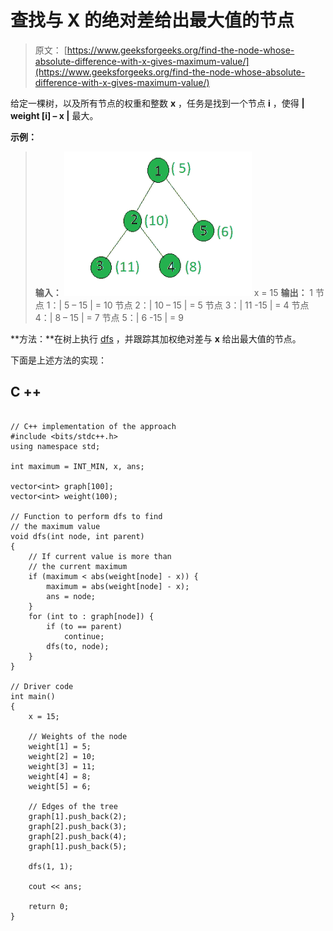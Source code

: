 # 查找与 X 的绝对差给出最大值的节点

> 原文： [https://www.geeksforgeeks.org/find-the-node-whose-absolute-difference-with-x-gives-maximum-value/](https://www.geeksforgeeks.org/find-the-node-whose-absolute-difference-with-x-gives-maximum-value/)

给定一棵树，以及所有节点的权重和整数 **x** ，任务是找到一个节点 **i** ，使得 **| weight [i] – x |** 最大。

**示例：**

> **输入：**
> ![](img/107072b5f698ad7b63297c5c333d9375.png)
> x = 15
> **输出：** 1
> 节点 1：| 5 – 15 | = 10
> 节点 2：| 10 – 15 | = 5
> 节点 3：| 11 -15 | = 4
> 节点 4：| 8 – 15 | = 7
> 节点 5：| 6 -15 | = 9

**方法：**在树上执行 [dfs](http://www.geeksforgeeks.org/depth-first-traversal-for-a-graph/) ，并跟踪其加权绝对差与 **x** 给出最大值的节点。

下面是上述方法的实现：

## C ++

```

// C++ implementation of the approach 
#include <bits/stdc++.h> 
using namespace std; 

int maximum = INT_MIN, x, ans; 

vector<int> graph[100]; 
vector<int> weight(100); 

// Function to perform dfs to find 
// the maximum value 
void dfs(int node, int parent) 
{ 
    // If current value is more than 
    // the current maximum 
    if (maximum < abs(weight[node] - x)) { 
        maximum = abs(weight[node] - x); 
        ans = node; 
    } 
    for (int to : graph[node]) { 
        if (to == parent) 
            continue; 
        dfs(to, node); 
    } 
} 

// Driver code 
int main() 
{ 
    x = 15; 

    // Weights of the node 
    weight[1] = 5; 
    weight[2] = 10; 
    weight[3] = 11; 
    weight[4] = 8; 
    weight[5] = 6; 

    // Edges of the tree 
    graph[1].push_back(2); 
    graph[2].push_back(3); 
    graph[2].push_back(4); 
    graph[1].push_back(5); 

    dfs(1, 1); 

    cout << ans; 

    return 0; 
} 

```